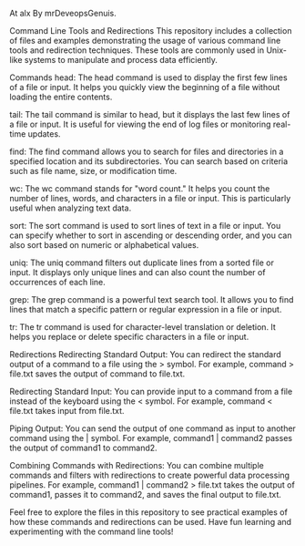 At alx By mrDeveopsGenuis.

Command Line Tools and Redirections
This repository includes a collection of files and examples demonstrating the usage of various command line tools and redirection techniques. These tools are commonly used in Unix-like systems to manipulate and process data efficiently.

Commands
head: The head command is used to display the first few lines of a file or input. It helps you quickly view the beginning of a file without loading the entire contents.

tail: The tail command is similar to head, but it displays the last few lines of a file or input. It is useful for viewing the end of log files or monitoring real-time updates.

find: The find command allows you to search for files and directories in a specified location and its subdirectories. You can search based on criteria such as file name, size, or modification time.

wc: The wc command stands for "word count." It helps you count the number of lines, words, and characters in a file or input. This is particularly useful when analyzing text data.

sort: The sort command is used to sort lines of text in a file or input. You can specify whether to sort in ascending or descending order, and you can also sort based on numeric or alphabetical values.

uniq: The uniq command filters out duplicate lines from a sorted file or input. It displays only unique lines and can also count the number of occurrences of each line.

grep: The grep command is a powerful text search tool. It allows you to find lines that match a specific pattern or regular expression in a file or input.

tr: The tr command is used for character-level translation or deletion. It helps you replace or delete specific characters in a file or input.

Redirections
Redirecting Standard Output: You can redirect the standard output of a command to a file using the > symbol. For example, command > file.txt saves the output of command to file.txt.

Redirecting Standard Input: You can provide input to a command from a file instead of the keyboard using the < symbol. For example, command < file.txt takes input from file.txt.

Piping Output: You can send the output of one command as input to another command using the | symbol. For example, command1 | command2 passes the output of command1 to command2.

Combining Commands with Redirections: You can combine multiple commands and filters with redirections to create powerful data processing pipelines. For example, command1 | command2 > file.txt takes the output of command1, passes it to command2, and saves the final output to file.txt.

Feel free to explore the files in this repository to see practical examples of how these commands and redirections can be used. Have fun learning and experimenting with the command line tools!
